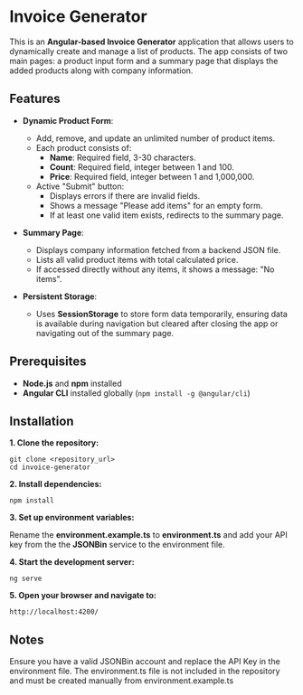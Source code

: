 
# Invoice Generator

This is an **Angular-based Invoice Generator** application that allows users to dynamically create and manage a list of products. The app consists of two main pages: a product input form and a summary page that displays the added products along with company information.

## Features

- **Dynamic Product Form**:
  - Add, remove, and update an unlimited number of product items.
  - Each product consists of:
    - **Name**: Required field, 3-30 characters.
    - **Count**: Required field, integer between 1 and 100.
    - **Price**: Required field, integer between 1 and 1,000,000.
  - Active "Submit" button:
    - Displays errors if there are invalid fields.
    - Shows a message "Please add items" for an empty form.
    - If at least one valid item exists, redirects to the summary page.
  
- **Summary Page**:
  - Displays company information fetched from a backend JSON file.
  - Lists all valid product items with total calculated price.
  - If accessed directly without any items, it shows a message: "No items".

- **Persistent Storage**:
  - Uses **SessionStorage** to store form data temporarily, ensuring data is available during navigation but cleared after closing the app or navigating out of the summary page.

## Prerequisites

- **Node.js** and **npm** installed
- **Angular CLI** installed globally (`npm install -g @angular/cli`)

## Installation

**1. Clone the repository:**
   ```
   git clone <repository_url>
   cd invoice-generator
   ```

**2. Install dependencies:**
   ```
   npm install
   ```

**3. Set up environment variables:**

Rename the **environment.example.ts** to **environment.ts** and add your API key from the the **JSONBin** service to the environment file.

**4. Start the development server:**

```
ng serve
```

**5. Open your browser and navigate to:**

```
http://localhost:4200/
```



## Notes

Ensure you have a valid JSONBin account and replace the API Key in the environment file.
The environment.ts file is not included in the repository and must be created manually from environment.example.ts
